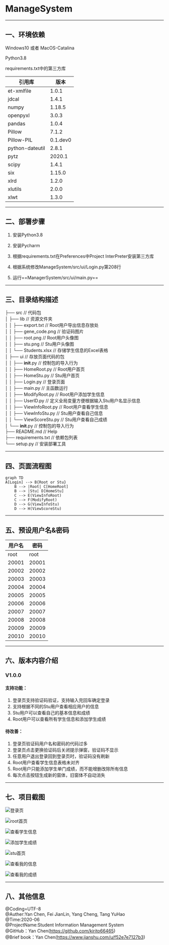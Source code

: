 # ManageSystem
***

## 一、环境依赖
Windows10 或者 MacOS-Catalina  

Python3.8  

requirements.txt中的第三方库  

| 引用库 | 版本 |
|---------|-------|
| et-xmlfile | 1.0.1 |
| jdcal | 1.4.1 |
| numpy | 1.18.5 |
| openpyxl | 3.0.3 |
| pandas | 1.0.4 |
| Pillow | 7.1.2 |
| Pillow-PIL | 0.1.dev0 |
| python-dateutil | 2.8.1 |
| pytz | 2020.1 |
| scipy | 1.4.1 |
| six | 1.15.0 |
| xlrd | 1.2.0 |
| xlutils | 2.0.0 |
| xlwt | 1.3.0 |
***

## 二、部署步骤

1. 安装Python3.8  

2. 安装Pycharm  

3. 根据requirements.txt在Preferences中Project InterPreter安装第三方库  

4. 根据系统修改ManageSystem/src/ui/Login.py第208行  

5. 运行==ManagerSystem/src/ui/main.py==  
***

## 三、目录结构描述

├── src                                 // 代码包  
│   ├── lib                             // 资源文件夹  
│   │   ├── export.txt                  // Root用户导出信息存放处  
│   │   ├── gene_code.png               // 验证码图片  
│   │   ├── root.png                    // Root用户头像图  
│   │   ├── stu.png                     // Stu用户头像图  
│   │   └── Students.xlsx               // 存储学生信息的Excel表格  
│   ├── ui                              // 存放页面代码的包  
│   │   ├── __init__.py                 // 控制包的导入行为  
│   │   ├── HomeRoot.py                 // Root用户首页  
│   │   ├── HomeStu.py                  // Stu用户首页  
│   │   ├── Login.py                    // 登录页面  
│   │   ├── main.py                     // 主函数运行  
│   │   ├── ModifyRoot.py               // Root用户添加学生信息  
│   │   ├── UserID.py                   // 定义全局变量方便根据输入Stu用户名显示信息  
│   │   ├── ViewInfoRoot.py             // Root用户查看学生信息  
│   │   ├── ViewInfoStu.py              // Stu用户查看自己信息  
│   │   └── ViewScoreStu.py             // Stu用户查看自己成绩  
│   └── __init__.py                     // 控制包的导入行为  
├── README.md                           // Help  
├── requirements.txt                    // 依赖包列表  
└── setup.py                            // 安装部署工具  
***

## 四、页面流程图
```mermaid
graph TD
A[Login] --> B{Root or Stu}
	B --> |Root| C[HomeRoot]
	B --> |Stu| D[HomeStu]
	C --> E(ViewInfoRoot)
	C --> F(ModifyRoot)
	D --> G(ViewInfoStu)
	D --> H(ViewScoreStu)
```
***

## 五、预设用户名&密码
| 用户名 | 密码 |
|---------|-------|
| root | root |
| 20001 | 20001 |
| 20002 | 20002 |
| 20003 | 20003 |
| 20004 | 20004 |
| 20005 | 20005 |
| 20006 | 20006 |
| 20007 | 20007 |
| 20008 | 20008 |
| 20009 | 20009 |
| 20010 | 20010 |
***

## 六、版本内容介绍
### V1.0.0
<!--课程设计提交版本-->
#### 支持功能：
1. 登录页支持验证码验证，支持输入完回车确定登录  
2. 支持根据不同的Stu用户查看相应用户的信息  
3. Stu用户可以查看自己的基本信息和成绩  
4. Root用户可以查看所有学生信息和添加学生成绩  
#### 待改善：
1. 登录页验证码用户名和密码的代码过多  
2. 登录页点击更换验证码后关闭提示弹窗，验证码不显示  
3. 任意用户退出登录回到登录页时，验证码没有刷新  
4. Root用户查看学生信息表格未对齐  
5. Root用户只能添加学生单门成绩，而不能增删改除所有信息  
6. 每次点击按钮生成新的窗体，旧窗体不自动消失  
***

## 七、项目截图

![登录页](https://tva1.sinaimg.cn/large/007S8ZIlgy1gfr49yi2btj308e0d6glw.jpg)

![root首页](https://tva1.sinaimg.cn/large/007S8ZIlgy1gfr4acfgnuj30b5091aac.jpg)

![查看学生信息](https://tva1.sinaimg.cn/large/007S8ZIlgy1gfr4amcjr3j30gn0ab3z6.jpg)

![添加学生成绩](https://tva1.sinaimg.cn/large/007S8ZIlgy1gfr4awkvxxj30go0acq38.jpg)

![stu首页](https://tva1.sinaimg.cn/large/007S8ZIlgy1gfr4b3xrsbj30b308w0sy.jpg)

![查看我的信息](https://tva1.sinaimg.cn/large/007S8ZIlgy1gfr4balju9j30gn0aamxf.jpg)

![查看我的成绩](https://tva1.sinaimg.cn/large/007S8ZIlgy1gfr4bi0tmwj30go0ab74g.jpg)
***

## 八、其他信息
@Coding=UTF-8  
@Auther:Yan Chen, Fei JianLin, Yang Cheng, Tang YuHao  
@Time:2020-06  
@ProjectName:Student Information Management System  
@GitHub：Yan Chen(https://github.com/kirito66465)  
@Brief book：Yan Chen(https://www.jianshu.com/u/f52e7e7127b3)  
